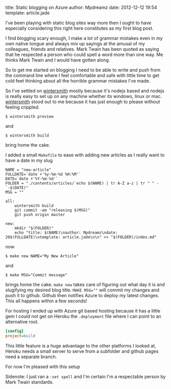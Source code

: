 title: Static blogging on Azure
author: Mpdreamz
date: 2012-12-12 19:54
template: article.jade

I've been playing with static blog sites way more then I ought to have especially considering this right here constitutes as my first blog post.

I find blogging scary enough, I make a lot of grammar mistakes even in my own native tongue and always mix up sayings at the amusal of my colleagues, friends and relatives. 
Mark Twain has been quoted as saying that he respected a person who could spell a word more than one way. Me thinks Mark Twain and I would have gotten along.

So to get me started on blogging I need to be able to write and push from the command line where I feel comfortable and safe with little time to get cold feet thinking about all the horrible grammar mistakes I've made. 

So I've settled on [wintersmith](http://jnordberg.github.com/wintersmith/) mostly because it's nodejs based and nodejs is really easy to set up on any machine whether its windows, linux or mac. [wintersmith](http://jnordberg.github.com/wintersmith/) stood out to me because it has just enough to please without feeling crippled. 

	$ wintersmith preview

and

	$ wintersmith build

bring home the cake.

I added a small `Makefile` to ease with adding new articles as I really want to have a date in my slug


	NAME = "new-article"
	FULLDATE=`date +'%y-%m-%d %H:%M'`
	DATE=`date +'%Y-%m-%d'`
	FOLDER = "./contents/articles/`echo $(NAME) | tr A-Z a-z | tr " " -`-$(DATE)"
	MSG = ""

	all:
		wintersmith build 
		git commit -am "releasing $(MSG)"
		git push origin master

	new:
		mkdir "$(FOLDER)"
		echo "title: $(NAME)\nauthor: Mpdreamz\ndate: 20$(FULLDATE)\ntemplate: article.jade\n\n" >> "$(FOLDER)/index.md"

now 

	$ make new NAME="My New Article"

and 

	$ make MSG="Commit message" 

brings home the cake. `make new` takes care of figuring out what day it is and slugifying my desired blog title.
`MAKE MSG=""` will commit my changes and push it to github. Github then notifies Azure to deploy my latest changes. This all happens within a few seconds!


For hosting I ended up with Azure git based hosting because it has a little gem I could not get on Heroku
the `.deployment` file where I can point to an alternative root. 

```ini
[config]
project=build
```

This little feature is a huge advantage to the other platforms I looked at, Heroku needs a small server to serve from a subfolder and github pages need a separate branch.

For now I'm pleased with this setup

Sidenote: I just ran a `:set spell` and I'm certain I'm a respectable person by Mark Twain standards. 
